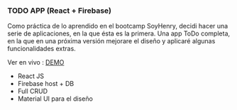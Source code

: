 ### TODO APP (React + Firebase)

<p>Como práctica de lo aprendido en el bootcamp SoyHenry, decidi hacer una serie de aplicaciones, en la que ésta es la primera. Una app ToDo completa, en la que en una próxima versión mejorare el diseño y aplicaré algunas funcionalidades extras.

Ver en vivo : <a href="https://todo-app-4644c.web.app/">DEMO</a></p>

<ul>
  <li>React JS</li>
  <li>Firebase host + DB</li>
  <li>Full CRUD</li>
  <li>Material UI para el diseño</li>
</ul>
